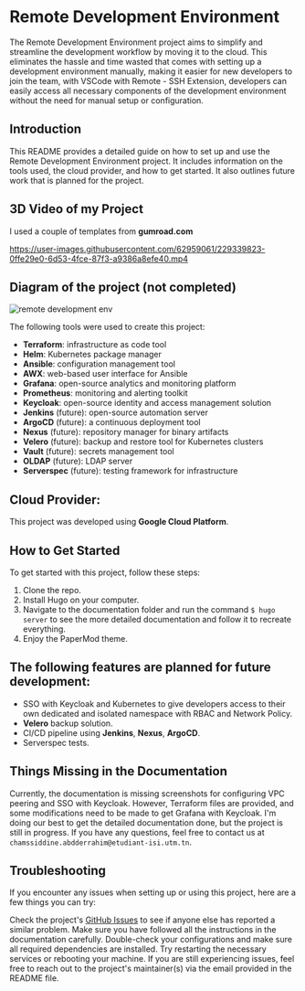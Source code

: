 # Remote Development Environment

The Remote Development Environment project aims to simplify and streamline the development workflow by moving it to the cloud. This eliminates the hassle and time wasted that comes with setting up a development environment manually, making it easier for new developers to join the team, with VSCode with Remote - SSH Extension, developers can easily access all necessary components of the development environment without the need for manual setup or configuration.
## Introduction

This README provides a detailed guide on how to set up and use the Remote Development Environment project. It includes information on the tools used, the cloud provider, and how to get started. It also outlines future work that is planned for the project.

## 3D Video of my Project

I used a couple of templates from **gumroad.com**

https://user-images.githubusercontent.com/62959061/229339823-0ffe29e0-6d53-4fce-87f3-a9386a8efe40.mp4

## Diagram of the project (not completed)

![remote development env](https://user-images.githubusercontent.com/62959061/229340095-12453891-b4c8-4062-82fc-60e92cac2087.png)



The following tools were used to create this project:

- **Terraform**: infrastructure as code tool
- **Helm**: Kubernetes package manager
- **Ansible**: configuration management tool
- **AWX**: web-based user interface for Ansible
- **Grafana**: open-source analytics and monitoring platform
- **Prometheus**: monitoring and alerting toolkit
- **Keycloak**: open-source identity and access management solution
- **Jenkins** (future): open-source automation server
- **ArgoCD** (future): a continuous deployment tool
- **Nexus** (future): repository manager for binary artifacts
- **Velero** (future): backup and restore tool for Kubernetes clusters
- **Vault** (future): secrets management tool
- **OLDAP** (future): LDAP server
- **Serverspec** (future): testing framework for infrastructure

## Cloud Provider:

This project was developed using **Google Cloud Platform**.


## How to Get Started

To get started with this project, follow these steps:

1. Clone the repo.
2. Install Hugo on your computer.
3. Navigate to the documentation folder and run the command `$ hugo server` to see the more detailed documentation and follow it to recreate everything.
4. Enjoy the PaperMod theme.

## The following features are planned for future development:

- SSO with Keycloak and Kubernetes to give developers access to their own dedicated and isolated namespace with RBAC and Network Policy.
- **Velero** backup solution.
- CI/CD pipeline using **Jenkins**, **Nexus**, **ArgoCD**.
- Serverspec tests.


## Things Missing in the Documentation

Currently, the documentation is missing screenshots for configuring VPC peering and SSO with Keycloak. However, Terraform files are provided, and some modifications need to be made to get Grafana with Keycloak. I'm doing our best to get the detailed documentation done, but the project is still in progress. If you have any questions, feel free to contact us at `chamssiddine.abdderrahim@etudiant-isi.utm.tn`.

## Troubleshooting

If you encounter any issues when setting up or using this project, here are a few things you can try:

Check the project's [GitHub Issues](https://github.com/Chamssiddine/remote-dev-env/issues) to see if anyone else has reported a similar problem.
Make sure you have followed all the instructions in the documentation carefully.
Double-check your configurations and make sure all required dependencies are installed.
Try restarting the necessary services or rebooting your machine.
If you are still experiencing issues, feel free to reach out to the project's maintainer(s) via the email provided in the README file.
